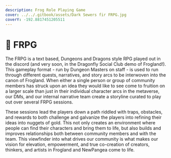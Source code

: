 ```yaml
---
description: Frog Role Playing Game
cover: ../../.gitbook/assets/Dark Sewers fir FRPG.jpg
coverY: -192.8817451205511
---
```


# 🐲 FRPG

The FRPG is a text based, Dungeons and Dragons style RPG played out in the discord (and very soon, in the Dragonfly Social Club demo of Frogland!). This gameplay format - run by Dungeon Masters on staff - is used to run through different quests, narratives, and story arcs to be interwoven into the canon of Frogland. When either a single person or group of community members has struck upon an idea they would like to see come to fruition on a larger scale than just in their individual character arcs in the metaverse, our DMs, and our internal narrative team create a storyline curated to play out over several FRPG sessions.

These sessions lead the players down a path riddled with traps, obstacles, and rewards to both challenge and galvanize the players into refining their ideas into nuggets of gold. This not only creates an environment where people can find their characters and bring them to life, but also builds and improves relationships both between community members and with the team. This viewfinder into what drives our community is what makes our vision for elevation, empowerment, and true co-creation of creators, thinkers, and artists in Frogland and NewPangea come to life.
